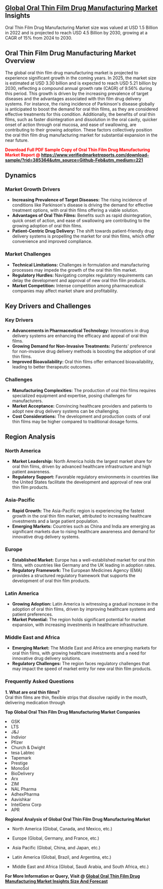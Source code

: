 <h2><a href="https://www.verifiedmarketreports.com/download-sample/?rid=385364&amp;utm_source=Github&amp;utm_medium=221" target="_blank">Global Oral Thin Film Drug Manufacturing Market</a> Insights</h2><p>Oral Thin Film Drug Manufacturing Market size was valued at USD 1.5 Billion in 2022 and is projected to reach USD 4.5 Billion by 2030, growing at a CAGR of 15% from 2024 to 2030.</p><p> <h2>Oral Thin Film Drug Manufacturing Market Overview</h2> <p>The global oral thin film drug manufacturing market is projected to experience significant growth in the coming years. In 2025, the market size is estimated at USD 3.30 billion and is expected to reach USD 5.21 billion by 2030, reflecting a compound annual growth rate (CAGR) of 9.56% during this period. This growth is driven by the increasing prevalence of target diseases and the advantages associated with thin film drug delivery systems. For instance, the rising incidence of Parkinson's disease globally is anticipated to boost the demand for oral thin films, as they are considered effective treatments for this condition. Additionally, the benefits of oral thin films, such as faster disintegration and dissolution in the oral cavity, quicker onset of action through oral mucosa, and ease of swallowing, are contributing to their growing adoption. These factors collectively position the oral thin film drug manufacturing market for substantial expansion in the near future. </p> <p><strong><p><span class=""><span style="color: #ff0000;"><strong>Download Full PDF Sample Copy of Oral Thin Film Drug Manufacturing Market Report</strong> @ </span><a href="https://www.verifiedmarketreports.com/download-sample/?rid=385364&amp;utm_source=Github-Feb&amp;utm_medium=221" target="_blank">https://www.verifiedmarketreports.com/download-sample/?rid=385364&amp;utm_source=Github-Feb&amp;utm_medium=221</a></span></p></strong></p> <h2>Dynamics</h2> <h3>Market Growth Drivers</h3> <ul> <li><strong>Increasing Prevalence of Target Diseases:</strong> The rising incidence of conditions like Parkinson's disease is driving the demand for effective treatment options, with oral thin films offering a viable solution. </li> <li><strong>Advantages of Oral Thin Films:</strong> Benefits such as rapid disintegration, quick onset of action, and ease of swallowing are contributing to the growing adoption of oral thin films. </li> <li><strong>Patient-Centric Drug Delivery:</strong> The shift towards patient-friendly drug delivery systems is propelling the market for oral thin films, which offer convenience and improved compliance. </li> </ul> <h3>Market Challenges</h3> <ul> <li><strong>Technical Limitations:</strong> Challenges in formulation and manufacturing processes may impede the growth of the oral thin film market. </li> <li><strong>Regulatory Hurdles:</strong> Navigating complex regulatory requirements can delay the development and approval of new oral thin film products. </li> <li><strong>Market Competition:</strong> Intense competition among pharmaceutical companies may affect market share and profitability. </li> </ul> <h2>Key Drivers and Challenges</h2> <h3>Key Drivers</h3> <ul> <li><strong>Advancements in Pharmaceutical Technology:</strong> Innovations in drug delivery systems are enhancing the efficacy and appeal of oral thin films. </li> <li><strong>Growing Demand for Non-Invasive Treatments:</strong> Patients' preference for non-invasive drug delivery methods is boosting the adoption of oral thin films. </li> <li><strong>Improved Bioavailability:</strong> Oral thin films offer enhanced bioavailability, leading to better therapeutic outcomes. </li> </ul> <h3>Challenges</h3> <ul> <li><strong>Manufacturing Complexities:</strong> The production of oral thin films requires specialized equipment and expertise, posing challenges for manufacturers. </li> <li><strong>Market Acceptance:</strong> Convincing healthcare providers and patients to adopt new drug delivery systems can be challenging. </li> <li><strong>Cost Considerations:</strong> The development and production costs of oral thin films may be higher compared to traditional dosage forms. </li> </ul> <h2>Region Analysis</h2> <h3>North America</h3> <ul> <li><strong>Market Leadership:</strong> North America holds the largest market share for oral thin films, driven by advanced healthcare infrastructure and high patient awareness. </li> <li><strong>Regulatory Support:</strong> Favorable regulatory environments in countries like the United States facilitate the development and approval of new oral thin film products. </li> </ul> <h3>Asia-Pacific</h3> <ul> <li><strong>Rapid Growth:</strong> The Asia-Pacific region is experiencing the fastest growth in the oral thin film market, attributed to increasing healthcare investments and a large patient population. </li> <li><strong>Emerging Markets:</strong> Countries such as China and India are emerging as significant markets due to rising healthcare awareness and demand for innovative drug delivery systems. </li> </ul> <h3>Europe</h3> <ul> <li><strong>Established Market:</strong> Europe has a well-established market for oral thin films, with countries like Germany and the UK leading in adoption rates. </li> <li><strong>Regulatory Framework:</strong> The European Medicines Agency (EMA) provides a structured regulatory framework that supports the development of oral thin film products. </li> </ul> <h3>Latin America</h3> <ul> <li><strong>Growing Adoption:</strong> Latin America is witnessing a gradual increase in the adoption of oral thin films, driven by improving healthcare systems and patient preferences. </li> <li><strong>Market Potential:</strong> The region holds significant potential for market expansion, with increasing investments in healthcare infrastructure. </li> </ul> <h3>Middle East and Africa</h3> <ul> <li><strong>Emerging Market:</strong> The Middle East and Africa are emerging markets for oral thin films, with growing healthcare investments and a need for innovative drug delivery solutions. </li> <li><strong>Regulatory Challenges:</strong> The region faces regulatory challenges that may impact the speed of market entry for new oral thin film products. </li> </ul> <h3>Frequently Asked Questions</h3> <p><strong>1. What are oral thin films?</strong><br>Oral thin films are thin, flexible strips that dissolve rapidly in the mouth, delivering medication through</p><p><strong>Top Global Oral Thin Film Drug Manufacturing Market Companies</strong></p><div data-test-id=""><p><li>GSK</li><li> LTS</li><li> J&J</li><li> Indivior</li><li> Pfizer</li><li> Church & Dwight</li><li> tesa Labtec</li><li> Tapemark</li><li> Prestige</li><li> MonoSol</li><li> BioDelivery</li><li> Arx</li><li> ZIM</li><li> NAL Pharma</li><li> AdhexPharma</li><li> Aavishkar</li><li> IntelGenx Corp</li><li> APR</li></p><div><strong>Regional Analysis of&nbsp;Global Oral Thin Film Drug Manufacturing Market</strong></div><ul><li dir="ltr"><p dir="ltr">North America&nbsp;(Global, Canada, and Mexico, etc.)</p></li><li dir="ltr"><p dir="ltr">Europe (Global, Germany, and France, etc.)</p></li><li dir="ltr"><p dir="ltr">Asia Pacific&nbsp;(Global, China, and Japan, etc.)</p></li><li dir="ltr"><p dir="ltr">Latin America&nbsp;(Global, Brazil, and Argentina, etc.)</p></li><li dir="ltr">Middle East and Africa&nbsp;(Global, Saudi Arabia, and South Africa, etc.)</li></ul><p><strong>For More Information or Query, Visit @&nbsp;</strong><strong><a href="https://www.verifiedmarketreports.com/product/oral-thin-film-drug-manufacturing-market/?utm_source=Github&amp;utm_medium=221" target="_blank">Global Oral Thin Film Drug Manufacturing Market Insights Size And Forecast</a></strong></p></div>
